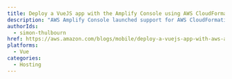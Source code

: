 ```yaml
---
title: Deploy a VueJS app with the Amplify Console using AWS CloudFormation
description: "AWS Amplify Console launched support for AWS CloudFormation resources to give developers the ability to have reliable and repeatable access to the Amplify Console service"
authorIds:
  - simon-thulbourn
href: https://aws.amazon.com/blogs/mobile/deploy-a-vuejs-app-with-aws-amplify-console-using-cloudformation/
platforms:
  - Vue
categories:
  - Hosting
---
```

